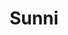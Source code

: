 ---
layout: rig
title: Sunni
rig_image: /assets/rigs/sunni/sunni-01.png
rig_rotation_assets:
    - /assets/rigs/sunni/sunni-01.png
showcase_video: /assets/rigs/sunni/showcase/showcase.mp4
showcase_video_cover: /assets/rigs/sunni/showcase/cover.jpg
showcase_gifs:
    - /assets/rigs/sunni/showcase-gifs/SunniRig_01.gif
    - /assets/rigs/sunni/showcase-gifs/SunniRig_02.gif
---